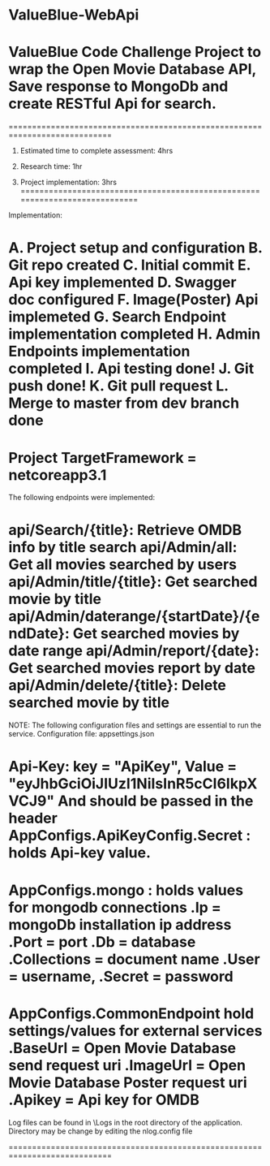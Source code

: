 # ValueBlue-WebApi
ValueBlue Code Challenge Project to wrap the Open Movie Database API, Save response to MongoDb and create RESTful Api for search.
============================================================================
============================================================================

1. Estimated time to complete assessment: 4hrs

2. Research time: 1hr

3. Project implementation: 3hrs
============================================================================

Implementation:

A. Project setup and configuration
B. Git repo created
C. Initial commit 
E. Api key implemented
D. Swagger doc configured
F. Image(Poster) Api implemeted
G. Search Endpoint implementation completed
H. Admin Endpoints implementation completed
I. Api testing done!
J. Git push done!
K. Git pull request
L. Merge to master from dev branch done 
============================================================================

Project TargetFramework = netcoreapp3.1
============================================================================


The following endpoints were implemented:

api/Search/{title}: Retrieve OMDB info by title search
api/Admin/all: Get all movies searched by users
api/Admin/title/{title}: Get searched movie by title
api/Admin/daterange/{startDate}/{endDate}: Get searched movies by date range
api/Admin/report/{date}: Get searched movies report by date
api/Admin/delete/{title}: Delete searched movie by title
============================================================================


NOTE: The following configuration files and settings are essential to run the service.
Configuration file: appsettings.json

Api-Key: key = "ApiKey", Value = "eyJhbGciOiJIUzI1NiIsInR5cCI6IkpXVCJ9"
And should be passed in the header
AppConfigs.ApiKeyConfig.Secret : holds Api-key value. 
============================================================================


AppConfigs.mongo : holds values for mongodb connections
	.Ip = mongoDb installation ip address
	.Port = port
	.Db = database
	.Collections = document name 
	.User = username,
	.Secret = password
============================================================================


AppConfigs.CommonEndpoint hold settings/values for external services
	.BaseUrl = Open Movie Database send request uri
	.ImageUrl = Open Movie Database Poster request uri
	.Apikey = Api key for OMDB
============================================================================

Log files can be found in \Logs in the root directory of the application.
Directory may be change by editing the nlog.config file


============================================================================